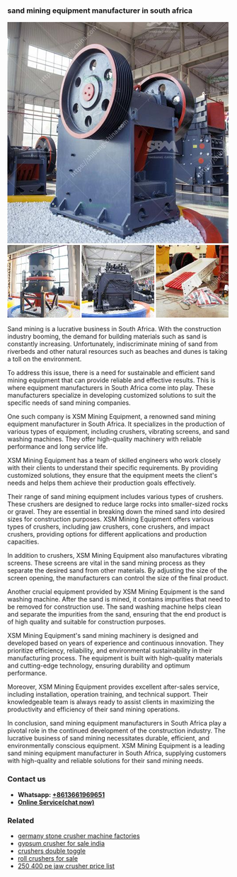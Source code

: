 <h3>sand mining equipment manufacturer in south africa</h3><img src='1706767164.jpg' alt=''><p>Sand mining is a lucrative business in South Africa. With the construction industry booming, the demand for building materials such as sand is constantly increasing. Unfortunately, indiscriminate mining of sand from riverbeds and other natural resources such as beaches and dunes is taking a toll on the environment.</p><p>To address this issue, there is a need for sustainable and efficient sand mining equipment that can provide reliable and effective results. This is where equipment manufacturers in South Africa come into play. These manufacturers specialize in developing customized solutions to suit the specific needs of sand mining companies.</p><p>One such company is XSM Mining Equipment, a renowned sand mining equipment manufacturer in South Africa. It specializes in the production of various types of equipment, including crushers, vibrating screens, and sand washing machines. They offer high-quality machinery with reliable performance and long service life.</p><p>XSM Mining Equipment has a team of skilled engineers who work closely with their clients to understand their specific requirements. By providing customized solutions, they ensure that the equipment meets the client's needs and helps them achieve their production goals effectively.</p><p>Their range of sand mining equipment includes various types of crushers. These crushers are designed to reduce large rocks into smaller-sized rocks or gravel. They are essential in breaking down the mined sand into desired sizes for construction purposes. XSM Mining Equipment offers various types of crushers, including jaw crushers, cone crushers, and impact crushers, providing options for different applications and production capacities.</p><p>In addition to crushers, XSM Mining Equipment also manufactures vibrating screens. These screens are vital in the sand mining process as they separate the desired sand from other materials. By adjusting the size of the screen opening, the manufacturers can control the size of the final product.</p><p>Another crucial equipment provided by XSM Mining Equipment is the sand washing machine. After the sand is mined, it contains impurities that need to be removed for construction use. The sand washing machine helps clean and separate the impurities from the sand, ensuring that the end product is of high quality and suitable for construction purposes.</p><p>XSM Mining Equipment's sand mining machinery is designed and developed based on years of experience and continuous innovation. They prioritize efficiency, reliability, and environmental sustainability in their manufacturing process. The equipment is built with high-quality materials and cutting-edge technology, ensuring durability and optimum performance.</p><p>Moreover, XSM Mining Equipment provides excellent after-sales service, including installation, operation training, and technical support. Their knowledgeable team is always ready to assist clients in maximizing the productivity and efficiency of their sand mining operations.</p><p>In conclusion, sand mining equipment manufacturers in South Africa play a pivotal role in the continued development of the construction industry. The lucrative business of sand mining necessitates durable, efficient, and environmentally conscious equipment. XSM Mining Equipment is a leading sand mining equipment manufacturer in South Africa, supplying customers with high-quality and reliable solutions for their sand mining needs.</p><h3>Contact us</h3><ul><li><strong>Whatsapp:&nbsp;<a href="https://wa.me/8613661969651">+8613661969651</a></strong></li><li><a href="https://swt.shibang-china.com/?git&amp;zhl&amp;sand mining equipment manufacturer in south africa"><strong>Online Service(chat now)</strong></a></li></ul><h3>Related</h3><ul><li><a href='germany stone crusher machine factories.md'>germany stone crusher machine factories</a></li><li><a href='gypsum crusher for sale india.md'>gypsum crusher for sale india</a></li><li><a href='crushers double toggle.md'>crushers double toggle</a></li><li><a href='roll crushers for sale.md'>roll crushers for sale</a></li><li><a href='250 400 pe jaw crusher price list.md'>250 400 pe jaw crusher price list</a></li></ul>